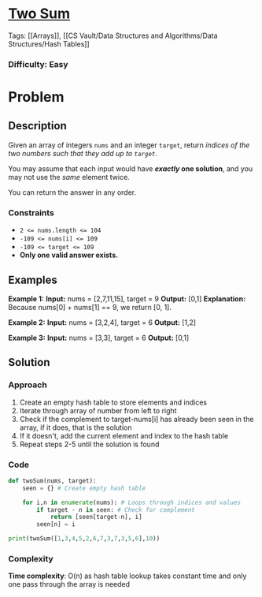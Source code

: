 # [Two Sum](https://leetcode.com/problems/two-sum/)
Tags: [[Arrays]], [[CS Vault/Data Structures and Algorithms/Data Structures/Hash Tables]]
### Difficulty: **Easy**
# Problem
## Description
Given an array of integers `nums` and an integer `target`, return _indices of the two numbers such that they add up to `target`_.

You may assume that each input would have **_exactly_ one solution**, and you may not use the _same_ element twice.

You can return the answer in any order.
### Constraints
- `2 <= nums.length <= 104`
- `-109 <= nums[i] <= 109`
- `-109 <= target <= 109`
- **Only one valid answer exists.**
## Examples
**Example 1:**
**Input:** nums = [2,7,11,15], target = 9
**Output:** [0,1]
**Explanation:** Because nums[0] + nums[1] == 9, we return [0, 1].

**Example 2:**
**Input:** nums = [3,2,4], target = 6
**Output:** [1,2]

**Example 3:**
**Input:** nums = [3,3], target = 6
**Output:** [0,1]
## Solution
### Approach
1. Create an empty hash table to store elements and indices
2. Iterate through array of number from left to right
3. Check if the complement to target-nums[i] has already been seen in the array, if it does, that is the solution
4. If it doesn't, add the current element and index to the hash table
5. Repeat steps 2-5 until the solution is found

### Code
``` Python
def twoSum(nums, target):
	seen = {} # Create empty hash table

	for i,n in enumerate(nums): # Loops through indices and values
		if target - n in seen: # Check for complement
			return [seen[target-n], i]
		seen[n] = i

print(twoSum([1,3,4,5,2,6,7,3,7,3,5,6],10))
```
### Complexity
**Time complexity**: O(n) as hash table lookup takes constant time and only one pass through the array is needed